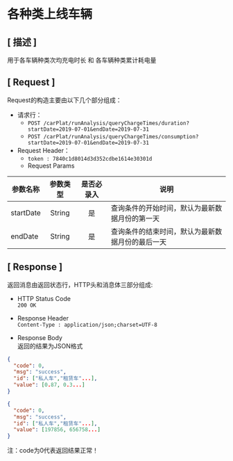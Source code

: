 # 各种类上线车辆

## [ 描述 ]

用于各车辆种类次均充电时长 和 各车辆种类累计耗电量

## [ Request ]

Request的构造主要由以下几个部分组成：

+ 请求行：
  + `POST /carPlat/runAnalysis/queryChargeTimes/duration?startDate=2019-07-01&endDate=2019-07-31`
  + `POST /carPlat/runAnalysis/queryChargeTimes/consumption?startDate=2019-07-01&endDate=2019-07-31`
+ Request Header：
  + `token : 7840c1d8014d3d352cdbe1614e30301d`
  + Request Params  

参数名称|参数类型|是否必录入|说明
--|:--:|:--:|--
startDate | String | 是 | 查询条件的开始时间，默认为最新数据月份的第一天
endDate | String | 是 | 查询条件的结束时间，默认为最新数据月份的最后一天

## [ Response ]

返回消息由返回状态行，HTTP头和消息体三部分组成:

+ HTTP Status Code  
`200 OK`

+ Response Header  
`Content-Type : application/json;charset=UTF-8`

+ Response Body  
返回的结果为JSON格式

``` json
{
  "code": 0,
  "msg": "success",
  "id": ["私人车","租赁车"...],
  "value": [0.87, 0.3...]
}

{
  "code": 0,
  "msg": "success",
  "id": ["私人车","租赁车"...],
  "value": [197856, 656758...]
}
```

注：code为0代表返回结果正常！
